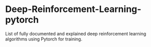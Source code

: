 # Deep-Reinforcement-Learning-pytorch
List of fully documented and explained deep reinforcement learning algorithms using Pytorch for training.

